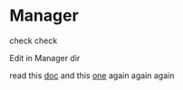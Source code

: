 # Manager

check check

Edit in Manager dir

read this [doc](./foo.md)
and this [one](./manager.md) 
again
again
again

